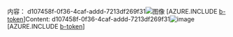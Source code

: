 <span data-ttu-id="47c62-101">内容： d107458f-0f36-4caf-addd-7213df269f31![图像](637ba89e-70b7-4ab1-8211-182c0d1082f6.png)
[AZURE.INCLUDE [b-token](0ebd2058-d84f-4b54-be84-8d00a6714a7e.md)]</span><span class="sxs-lookup"><span data-stu-id="47c62-101">Content: d107458f-0f36-4caf-addd-7213df269f31![image](637ba89e-70b7-4ab1-8211-182c0d1082f6.png)
[AZURE.INCLUDE [b-token](0ebd2058-d84f-4b54-be84-8d00a6714a7e.md)]</span></span>

